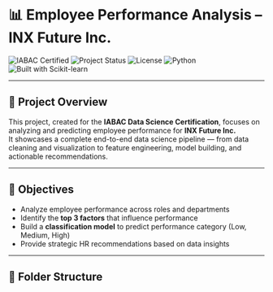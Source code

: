 # 📊 Employee Performance Analysis – INX Future Inc.

![IABAC Certified](https://img.shields.io/badge/Certified-IABAC-blue)
![Project Status](https://img.shields.io/badge/Status-Completed-brightgreen)
![License](https://img.shields.io/badge/License-MIT-lightgrey)
![Python](https://img.shields.io/badge/Python-3.10-blue)
![Built with Scikit-learn](https://img.shields.io/badge/Built%20with-scikit--learn-yellow)

---

## 🧾 Project Overview

This project, created for the **IABAC Data Science Certification**, focuses on analyzing and predicting employee performance for **INX Future Inc.**  
It showcases a complete end-to-end data science pipeline — from data cleaning and visualization to feature engineering, model building, and actionable recommendations.

---

## 🎯 Objectives

- Analyze employee performance across roles and departments
- Identify the **top 3 factors** that influence performance
- Build a **classification model** to predict performance category (Low, Medium, High)
- Provide strategic HR recommendations based on data insights

---

## 📁 Folder Structure

